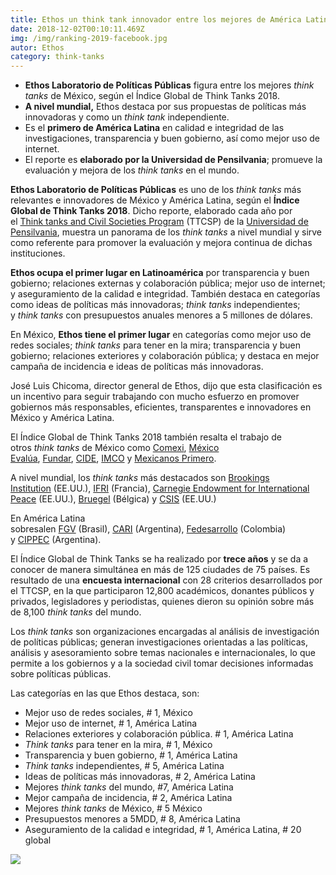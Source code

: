 ```yaml
---
title: Ethos un think tank innovador entre los mejores de América Latina
date: 2018-12-02T00:10:11.469Z
img: /img/ranking-2019-facebook.jpg
autor: Ethos
category: think-tanks
---
```



* **Ethos Laboratorio de Políticas Públicas** figura entre los mejores *think tanks* de México, según el Índice Global de Think Tanks 2018.
* **A nivel mundial,** Ethos destaca por sus propuestas de políticas más innovadoras y como un *think tank* independiente.
* Es el **primero de América Latina** en calidad e integridad de las investigaciones, transparencia y buen gobierno, así como mejor uso de internet.
* El reporte es **elaborado por la Universidad de Pensilvania**; promueve la evaluación y mejora de los *think tanks* en el mundo.

**Ethos Laboratorio de Políticas Públicas** es uno de los *think tanks* más relevantes e innovadores de México y América Latina, según el **Índice Global de Think Tanks 2018**. Dicho reporte, elaborado cada año por el [Think tanks and Civil Societies Program](https://www.gotothinktank.com/) (TTCSP) de la [Universidad de Pensilvania](https://www.upenn.edu/), muestra un panorama de los *think tanks* a nivel mundial y sirve como referente para promover la evaluación y mejora continua de dichas instituciones.

**Ethos ocupa el primer lugar en Latinoamérica** por transparencia y buen gobierno; relaciones externas y colaboración pública; mejor uso de internet; y aseguramiento de la calidad e integridad. También destaca en categorías como ideas de políticas más innovadoras; *think tanks* independientes; y *think tanks* con presupuestos anuales menores a 5 millones de dólares.

En México, **Ethos tiene el primer lugar** en categorías como mejor uso de redes sociales; *think tanks* para tener en la mira; transparencia y buen gobierno; relaciones exteriores y colaboración pública; y destaca en mejor campaña de incidencia e ideas de políticas más innovadoras.

José Luis Chicoma, director general de Ethos, dijo que esta clasificación es un incentivo para seguir trabajando con mucho esfuerzo en promover gobiernos más responsables, eficientes, transparentes e innovadores en México y América Latina.

El Índice Global de Think Tanks 2018 también resalta el trabajo de otros *think tanks* de México como [Comexi](https://www.consejomexicano.org/), [México Evalúa](https://www.mexicoevalua.org/), [Fundar](http://fundar.org.mx/), [CIDE](https://www.cide.edu/), [IMCO](https://imco.org.mx/home/) y [Mexicanos Primero](https://www.mexicanosprimero.org/).

A nivel mundial, los *think tanks* más destacados son [Brookings Institution](https://www.brookings.edu/) (EE.UU.), [IFRI](https://www.ifri.org/) (Francia), [Carnegie Endowment for International Peace](http://carnegieendowment.org/#how-should-countries-take-deepfakes) (EE.UU.), [Bruegel](http://bruegel.org/) (Bélgica) y [CSIS](https://www.csis.org/) (EE.UU.)

En América Latina sobresalen [FGV](https://portal.fgv.br/en) (Brasil), [CARI](http://www.cari.org.ar/) (Argentina), [Fedesarrollo](https://www.fedesarrollo.org.co/) (Colombia) y [CIPPEC](https://www.cippec.org/) (Argentina).

El Índice Global de Think Tanks se ha realizado por **trece años** y se da a conocer de manera simultánea en más de 125 ciudades de 75 países. Es resultado de una **encuesta internacional** con 28 criterios desarrollados por el TTCSP, en la que participaron 12,800 académicos, donantes públicos y privados, legisladores y periodistas, quienes dieron su opinión sobre más de 8,100 *think tanks* del mundo.

Los *think tanks* son organizaciones encargadas al análisis de investigación de políticas públicas; generan investigaciones orientadas a las políticas, análisis y asesoramiento sobre temas nacionales e internacionales, lo que permite a los gobiernos y a la sociedad civil tomar decisiones informadas sobre políticas públicas.

Las categorías en las que Ethos destaca, son:

* Mejor uso de redes sociales, # 1, México
* Mejor uso de internet, # 1, América Latina
* Relaciones exteriores y colaboración pública. # 1, América Latina
* *Think tanks* para tener en la mira, # 1, México
* Transparencia y buen gobierno, # 1, América Latina
* *Think tanks* independientes, # 5, América Latina
* Ideas de políticas más innovadoras, # 2, América Latina
* Mejores *think tanks* del mundo, #7, América Latina
* Mejor campaña de incidencia, # 2, América Latina
* Mejores *think tanks* de México, # 5 México
* Presupuestos menores a 5MDD, # 8, América Latina
* Aseguramiento de la calidad e integridad, # 1, América Latina, # 20 global

![](https://www.ethos.org.mx/wp-content/uploads/2019/01/WhatsApp-Image-2019-01-31-at-10.48.02-AM.jpeg)